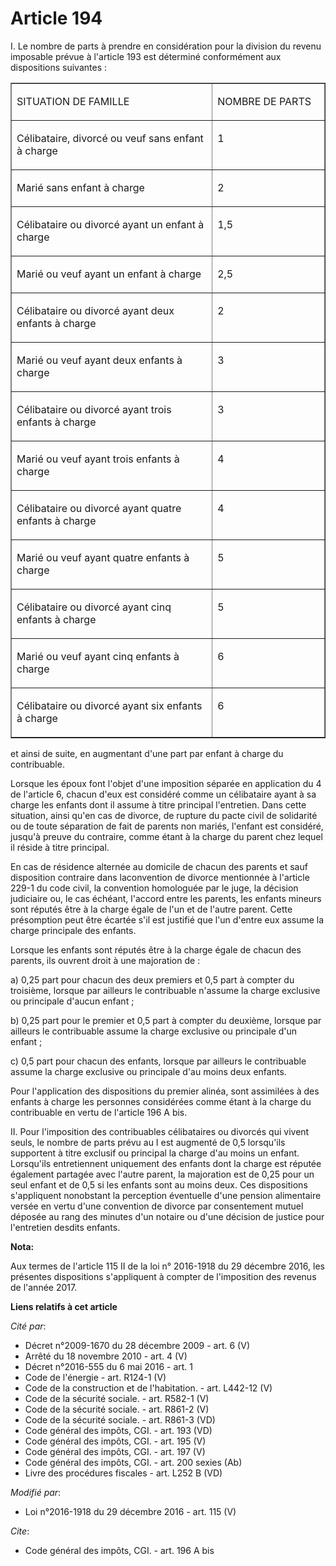 # Article 194

I. Le nombre de parts à prendre en considération pour la division du revenu imposable prévue à l'article 193 est déterminé
conformément aux dispositions suivantes : 

<table cellspacing="0" align="center" cellpadding="0" border="1" width="680">
  <tbody>
    <tr>
      <td width="454">

SITUATION DE FAMILLE 

</td>
      <td width="227">

NOMBRE DE PARTS 

</td>
    </tr>
    <tr>
      <td valign="top" width="454">

Célibataire, divorcé ou veuf sans enfant à charge 

</td>
      <td width="227" valign="top">

1 

</td>
    </tr>
    <tr>
      <td valign="top" width="454">

Marié sans enfant à charge 

</td>
      <td valign="top" width="227">

2 

</td>
    </tr>
    <tr>
      <td width="454" valign="top">

Célibataire ou divorcé ayant un enfant à charge 

</td>
      <td width="227" valign="top">

1,5 

</td>
    </tr>
    <tr>
      <td width="454" valign="top">

Marié ou veuf ayant un enfant à charge 

</td>
      <td valign="top" width="227">

2,5 

</td>
    </tr>
    <tr>
      <td valign="top" width="454">

Célibataire ou divorcé ayant deux enfants à charge 

</td>
      <td width="227" valign="top">

2 

</td>
    </tr>
    <tr>
      <td width="454" valign="top">

Marié ou veuf ayant deux enfants à charge 

</td>
      <td valign="top" width="227">

3 

</td>
    </tr>
    <tr>
      <td valign="top" width="454">

Célibataire ou divorcé ayant trois enfants à charge 

</td>
      <td width="227" valign="top">

3 

</td>
    </tr>
    <tr>
      <td valign="top" width="454">

Marié ou veuf ayant trois enfants à charge 

</td>
      <td valign="top" width="227">

4 

</td>
    </tr>
    <tr>
      <td width="454" valign="top">

Célibataire ou divorcé ayant quatre enfants à charge 

</td>
      <td valign="top" width="227">

4 

</td>
    </tr>
    <tr>
      <td width="454" valign="top">

Marié ou veuf ayant quatre enfants à charge 

</td>
      <td width="227" valign="top">

5 

</td>
    </tr>
    <tr>
      <td valign="top" width="454">

Célibataire ou divorcé ayant cinq enfants à charge 

</td>
      <td valign="top" width="227">

5 

</td>
    </tr>
    <tr>
      <td valign="top" width="454">

Marié ou veuf ayant cinq enfants à charge 

</td>
      <td valign="top" width="227">

6 

</td>
    </tr>
    <tr>
      <td width="454" valign="top">

Célibataire ou divorcé ayant six enfants à charge 

</td>
      <td width="227" valign="top">

6 

</td>
    </tr>
  </tbody>
</table>

et ainsi de suite, en augmentant d'une part par enfant à charge du contribuable. 

Lorsque les époux font l'objet d'une imposition séparée en application du 4 de l'article 6, chacun d'eux est considéré comme
un célibataire ayant à sa charge les enfants dont il assume à titre principal l'entretien. Dans cette situation, ainsi qu'en
cas de divorce, de rupture du pacte civil de solidarité ou de toute séparation de fait de parents non mariés, l'enfant est
considéré, jusqu'à preuve du contraire, comme étant à la charge du parent chez lequel il réside à titre principal. 

En cas de résidence alternée au domicile de chacun des parents et sauf disposition contraire dans laconvention de divorce
mentionnée à l'article 229-1 du code civil, la  convention homologuée par le juge, la décision judiciaire ou, le cas échéant,
l'accord entre les parents, les enfants mineurs sont réputés être à la charge égale de l'un et de l'autre parent. Cette
présomption peut être écartée s'il est justifié que l'un d'entre eux assume la charge principale des enfants. 

Lorsque les enfants sont réputés être à la charge égale de chacun des parents, ils ouvrent droit à une majoration de : 

a) 0,25 part pour chacun des deux premiers et 0,5 part à compter du troisième, lorsque par ailleurs le contribuable n'assume
la charge exclusive ou principale d'aucun enfant ; 

b) 0,25 part pour le premier et 0,5 part à compter du deuxième, lorsque par ailleurs le contribuable assume la charge
exclusive ou principale d'un enfant ; 

c) 0,5 part pour chacun des enfants, lorsque par ailleurs le contribuable assume la charge exclusive ou principale d'au moins
deux enfants. 

Pour l'application des dispositions du premier alinéa, sont assimilées à des enfants à charge les personnes considérées comme
étant à la charge du contribuable en vertu de l'article 196 A bis.

II. Pour l'imposition des contribuables célibataires ou divorcés qui vivent seuls, le nombre de parts prévu au I est augmenté
de 0,5 lorsqu'ils supportent à titre exclusif ou principal la charge d'au moins un enfant. Lorsqu'ils entretiennent
uniquement des enfants dont la charge est réputée également partagée avec l'autre parent, la majoration est de 0,25 pour un
seul enfant et de 0,5 si les enfants sont au moins deux. Ces dispositions s'appliquent nonobstant la perception éventuelle
d'une pension alimentaire versée en vertu d'une convention de divorce par consentement mutuel déposée au rang des minutes
d'un notaire ou d'une décision de justice pour l'entretien desdits enfants.

**Nota:**

Aux termes de l'article 115 II de la loi n° 2016-1918 du 29 décembre 2016, les présentes dispositions s'appliquent à compter
de l'imposition des revenus de l'année 2017.

**Liens relatifs à cet article**

_Cité par_:

  - Décret n°2009-1670 du 28 décembre 2009 - art. 6 (V)
  - Arrêté du 18 novembre 2010 - art. 4 (V)
  - Décret n°2016-555 du 6 mai 2016 - art. 1
  - Code de l'énergie - art. R124-1 (V)
  - Code de la construction et de l'habitation. - art. L442-12 (V)
  - Code de la sécurité sociale. - art. R582-1 (V)
  - Code de la sécurité sociale. - art. R861-2 (V)
  - Code de la sécurité sociale. - art. R861-3 (VD)
  - Code général des impôts, CGI. - art. 193 (VD)
  - Code général des impôts, CGI. - art. 195 (V)
  - Code général des impôts, CGI. - art. 197 (V)
  - Code général des impôts, CGI. - art. 200 sexies (Ab)
  - Livre des procédures fiscales - art. L252 B (VD)

_Modifié par_:

  - Loi n°2016-1918 du 29 décembre 2016 - art. 115 (V)

_Cite_:

  - Code général des impôts, CGI. - art. 196 A bis
